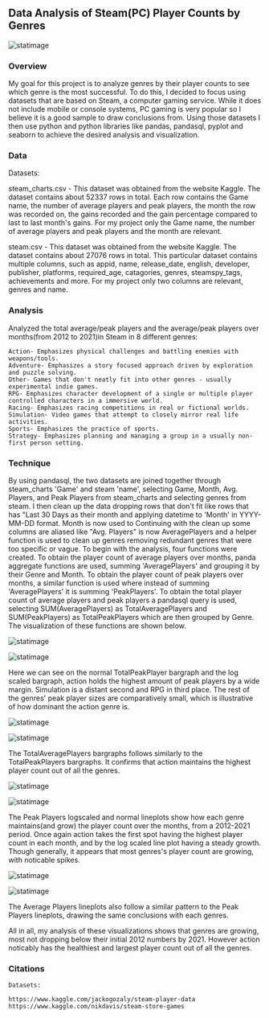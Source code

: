 ## Data Analysis of Steam(PC) Player Counts by Genres 
![statimage](assets/logo.png)
### Overview

My goal for this project is to analyze genres by their player counts to see which genre is the most successful. To do this, I decided to focus using datasets that are based on Steam, a computer gaming service. While it does not include mobile or console systems, PC gaming is very popular so I believe it is a good sample to draw conclusions from. Using those datasets I then use python and python libraries like pandas, pandasql, pyplot and seaborn to achieve the desired analysis and visualization.

### Data
Datasets:

steam_charts.csv - This dataset was obtained from the website Kaggle. The dataset contains about 52337 rows in total. Each row contains the Game name, the number of average players and peak players, the month the row was recorded on, the gains recorded and the gain percentage compared to last to last month's gains. For my project only the Game name, the number of average players and peak players and the month are relevant.

steam.csv - This dataset was obtained from the website Kaggle. The dataset contains about 27076 rows in total. This particular dataset contains multiple columns, such as appid, name, release_date, english, developer, publisher, platforms, required_age, catagories, genres, steamspy_tags, achievements and more. For my project only two columns are relevant, genres and name. 

### Analysis
Analyzed the total average/peak players and the average/peak players over months(from 2012 to 2021)in Steam in 8 different genres:
```
Action- Emphasizes physical challenges and battling enemies with weapons/tools.
Adventure- Emphasizes a story focused approach driven by exploration and puzzle solving.
Other- Games that don't neatly fit into other genres - usually experimental indie games.
RPG- Emphasizes character development of a single or multiple player controlled characters in a immersive world.
Racing- Emphasizes racing competitions in real or fictional worlds.
Simulation- Video games that attempt to closely mirror real life activities.
Sports- Emphasizes the practice of sports.
Strategy- Emphasizes planning and managing a group in a usually non-first person setting.
```

### Technique
By using pandasql, the two datasets are joined together through steam_charts 'Game' and steam 'name', selecting Game, Month, Avg. Players, and Peak Players from steam_charts and selecting genres from steam. I then clean up the data dropping rows that don't fit like rows that has "Last 30 Days as their month and applying datetime to 'Month' in YYYY-MM-DD format. Month is now used to Continuing with the clean up some columns are aliased like "Avg. Players" is now AveragePlayers and a helper function is used to clean up genres removing redundant genres that were too specific or vague. To begin with the analysis, four functions were created. To obtain the player count of average players over months, panda aggregate functions are used, summing 'AveragePlayers' and grouping it by their Genre and Month. To obtain the player count of peak players over months, a similar function is used where instead of summing 'AveragePlayers' it is summing 'PeakPlayers'. To obtain the total player count of average players and peak players a pandasql query is used, selecting SUM(AveragePlayers) as TotalAveragePlayers and SUM(PeakPlayers) as TotalPeakPlayers which are then grouped by Genre. The visualization of these functions are shown below.

![statimage](assets/Figure_1.png)

![statimage](assets/Figure_2.png)

Here we can see on the normal TotalPeakPlayer bargraph and the log scaled bargraph, action holds the highest amount of peak players by a wide margin. Simulation is a distant second and RPG in third place. The rest of the genres' peak player sizes are comparatively small, which is illustrative of how dominant the action genre is.

![statimage](assets/Figure_3.png)

![statimage](assets/Figure_4.png)

The TotalAveragePlayers bargraphs follows similarly to the TotalPeakPlayers bargraphs. It confirms that action maintains the highest player count out of all the genres.

![statimage](assets/Figure_5.png)

![statimage](assets/Figure_6.png)

The Peak Players logscaled and normal lineplots show how each genre maintains(and grow) the player count over the months, from a 2012-2021 period. Once again action takes the first spot having the highest player count in each month, and by the log scaled line plot having a steady growth. Though generally, it appears that most genres's player count are growing, with noticable spikes. 

![statimage](assets/Figure_7.png)

![statimage](assets/Figure_8.png)

The Average Players lineplots also follow a similar pattern to the Peak Players lineplots, drawing the same conclusions with each genres. 

All in all, my analysis of these visualizations shows that genres are growing, most not dropping below their initial 2012 numbers by 2021. However action noticably has the healthiest and largest player count out of all the genres. 

### Citations 
```
Datasets:

https://www.kaggle.com/jackogozaly/steam-player-data 
https://www.kaggle.com/nikdavis/steam-store-games
```
